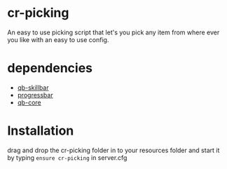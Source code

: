# cr-picking

An easy to use picking script that let's you pick any item from where ever you like with an easy to use config.

# dependencies

- [qb-skillbar](https://github.com/qbcore-framework/qb-skillbar)
- [progressbar](https://github.com/qbcore-framework/progressbar)
- [qb-core](https://github.com/qbcore-framework/qb-core)

# Installation

drag and drop the cr-picking folder in to your resources folder and start it by typing `ensure cr-picking` in server.cfg
